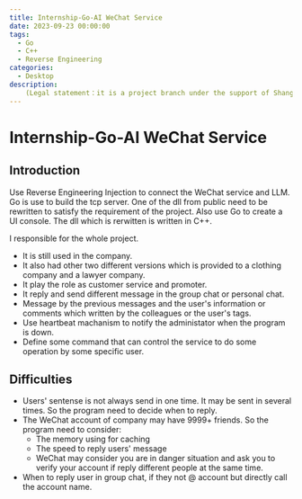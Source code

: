 ```yaml
---
title: Internship-Go-AI WeChat Service
date: 2023-09-23 00:00:00
tags:
  - Go
  - C++
  - Reverse Engineering
categories:
  - Desktop
description: 
    (Legal statement：it is a project branch under the support of Shanghai government which is try to use AI in business field.) Use Reverse Engineering Injection to connect the WeChat service and LLM. Go is use to build the tcp server. One of the dll from public need to be rewritten to satisfy the requirement of the project. Also use Go to create a UI console.
---
```


# Internship-Go-AI WeChat Service

## Introduction

Use Reverse Engineering Injection to connect the WeChat service and LLM. Go is use to build the tcp server. One of the dll from public need to be rewritten to satisfy the requirement of the project. Also use Go to create a UI console. The dll which is rerwitten is written in C++.

I responsible for the whole project.

* It is still used in the company. 
* It also had other two different versions which is provided to a clothing company and a lawyer company.
* It play the role as customer service and promoter. 
* It reply and send different message in the group chat or personal chat.
* Message by the previous messages and the user's information or comments which written by the colleagues or the user's tags.
* Use heartbeat machanism to notify the administator when the program is down.
* Define some command that can control the service to do some operation by some specific user.

## Difficulties

* Users' sentense is not always send in one time. It may be sent in several times. So the program need to decide when to reply.
* The WeChat account of company may have 9999+ friends. So the program need to consider:
  * The memory using for caching
  * The speed to reply users' message
  * WeChat may consider you are in danger situation and ask you to verify your account if reply different people at the same time.
* When to reply user in group chat, if they not @ account but directly call the account name.